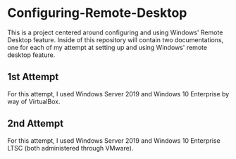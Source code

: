 # Configuring-Remote-Desktop

This is a project centered around configuring and using Windows' Remote Desktop feature. Inside of this repository will contain two documentations, one for each of my attempt at setting up and using Windows' remote desktop feature.

## 1st Attempt

For this attempt, I used Windows Server 2019 and Windows 10 Enterprise by way of VirtualBox.

## 2nd Attempt

For this attempt, I used Windows Server 2019 and Windows 10 Enterprise LTSC (both administered through VMware).

